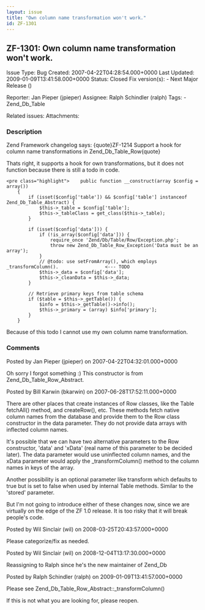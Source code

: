 ```yaml
---
layout: issue
title: "Own column name transformation won't work."
id: ZF-1301
---
```


ZF-1301: Own column name transformation won't work.
---------------------------------------------------

 Issue Type: Bug Created: 2007-04-22T04:28:54.000+0000 Last Updated: 2009-01-09T13:41:58.000+0000 Status: Closed Fix version(s): - Next Major Release ()
 
 Reporter:  Jan Pieper (jpieper)  Assignee:  Ralph Schindler (ralph)  Tags: - Zend\_Db\_Table
 
 Related issues: 
 Attachments: 
### Description

Zend Framework changelog says: {quote}ZF-1214 Support a hook for column name transformations in Zend\_Db\_Table\_Row{quote}

Thats right, it supports a hook for own transformations, but it does not function because there is still a todo in code.

 
    <pre class="highlight">    public function __construct(array $config = array())
        {
            if (isset($config['table']) && $config['table'] instanceof Zend_Db_Table_Abstract) {
                $this->_table = $config['table'];
                $this->_tableClass = get_class($this->_table);
            }
    
            if (isset($config['data'])) {
                if (!is_array($config['data'])) {
                    require_once 'Zend/Db/Table/Row/Exception.php';
                    throw new Zend_Db_Table_Row_Exception('Data must be an array');
                }
                // @todo: use setFromArray(), which employs _transformColumn().                 <--- TODO
                $this->_data = $config['data'];
                $this->_cleanData = $this->_data;
            }
    
            // Retrieve primary keys from table schema
            if ($table = $this->_getTable()) {
                $info = $this->_getTable()->info();
                $this->_primary = (array) $info['primary'];
            }
        }

Because of this todo I cannot use my own column name transformation.

 

 

### Comments

Posted by Jan Pieper (jpieper) on 2007-04-22T04:32:01.000+0000

Oh sorry I forgot something :) This constructor is from Zend\_Db\_Table\_Row\_Abstract.

 

 

Posted by Bill Karwin (bkarwin) on 2007-06-28T17:52:11.000+0000

There are other places that create instances of Row classes, like the Table fetchAll() method, and createRow(), etc. These methods fetch native column names from the database and provide them to the Row class constructor in the data parameter. They do not provide data arrays with inflected column names.

It's possible that we can have two alternative parameters to the Row constructor, 'data' and 'xData' (real name of this parameter to be decided later). The data parameter would use uninflected column names, and the xData parameter would apply the \_transformColumn() method to the column names in keys of the array.

Another possibility is an optional parameter like transform which defaults to true but is set to false when used by internal Table methods. Similar to the 'stored' parameter.

But I'm not going to introduce either of these changes now, since we are virtually on the edge of the ZF 1.0 release. It is too risky that it will break people's code.

 

 

Posted by Wil Sinclair (wil) on 2008-03-25T20:43:57.000+0000

Please categorize/fix as needed.

 

 

Posted by Wil Sinclair (wil) on 2008-12-04T13:17:30.000+0000

Reassigning to Ralph since he's the new maintainer of Zend\_Db

 

 

Posted by Ralph Schindler (ralph) on 2009-01-09T13:41:57.000+0000

Please see Zend\_Db\_Table\_Row\_Abstract::\_transformColumn()

If this is not what you are looking for, please reopen.

 

 